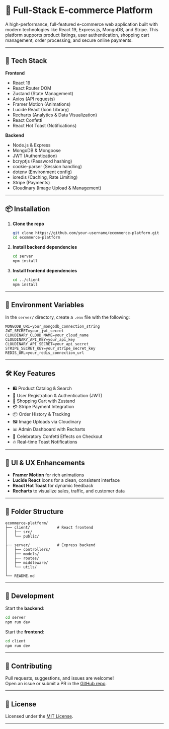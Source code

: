 # 🛒 Full-Stack E-commerce Platform

A high-performance, full-featured e-commerce web application built with modern technologies like React 19, Express.js, MongoDB, and Stripe. This platform supports product listings, user authentication, shopping cart management, order processing, and secure online payments.

---

## 🚀 Tech Stack

**Frontend**  
- React 19  
- React Router DOM  
- Zustand (State Management)  
- Axios (API requests)  
- Framer Motion (Animations)  
- Lucide React (Icon Library)  
- Recharts (Analytics & Data Visualization)  
- React Confetti  
- React Hot Toast (Notifications)  

**Backend**  
- Node.js & Express  
- MongoDB & Mongoose  
- JWT (Authentication)  
- bcryptjs (Password hashing)  
- cookie-parser (Session handling)  
- dotenv (Environment config)  
- ioredis (Caching, Rate Limiting)  
- Stripe (Payments)  
- Cloudinary (Image Upload & Management)

---

## 📦 Installation

1. **Clone the repo**
   ```bash
   git clone https://github.com/your-username/ecommerce-platform.git
   cd ecommerce-platform
   ```

2. **Install backend dependencies**
   ```bash
   cd server
   npm install
   ```

3. **Install frontend dependencies**
   ```bash
   cd ../client
   npm install
   ```

---

## 🔐 Environment Variables

In the `server/` directory, create a `.env` file with the following:

```env
MONGODB_URI=your_mongodb_connection_string
JWT_SECRET=your_jwt_secret
CLOUDINARY_CLOUD_NAME=your_cloud_name
CLOUDINARY_API_KEY=your_api_key
CLOUDINARY_API_SECRET=your_api_secret
STRIPE_SECRET_KEY=your_stripe_secret_key
REDIS_URL=your_redis_connection_url
```

---

## 🛠️ Key Features

- 🛍️ Product Catalog & Search
- 👥 User Registration & Authentication (JWT)
- 🛒 Shopping Cart with Zustand
- 💳 Stripe Payment Integration
- 📦 Order History & Tracking
- 🖼️ Image Uploads via Cloudinary
- 📊 Admin Dashboard with Recharts
- 🎉 Celebratory Confetti Effects on Checkout
- 🔥 Real-time Toast Notifications

---

## 🧩 UI & UX Enhancements

- **Framer Motion** for rich animations  
- **Lucide React** icons for a clean, consistent interface  
- **React Hot Toast** for dynamic feedback  
- **Recharts** to visualize sales, traffic, and customer data

---

## 📂 Folder Structure

```
ecommerce-platform/
├── client/            # React frontend
│   ├── src/
│   └── public/
│
├── server/            # Express backend
│   ├── controllers/
│   ├── models/
│   ├── routes/
│   ├── middleware/
│   └── utils/
│
└── README.md
```

---

## 🧪 Development

Start the **backend**:
```bash
cd server
npm run dev
```

Start the **frontend**:
```bash
cd client
npm run dev
```

---

## 🤝 Contributing

Pull requests, suggestions, and issues are welcome!  
Open an issue or submit a PR in the [GitHub repo](https://github.com/your-username/ecommerce-platform/issues).

---

## 📄 License

Licensed under the [MIT License](LICENSE).

---
